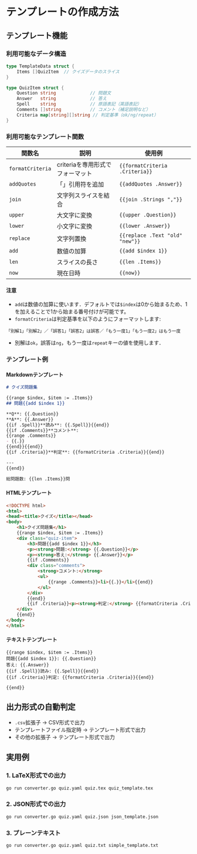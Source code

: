 # テンプレートの作成方法

## テンプレート機能

### 利用可能なデータ構造
```go
type TemplateData struct {
    Items []QuizItem  // クイズデータのスライス
}

type QuizItem struct {
    Question string             // 問題文
    Answer   string             // 答え
    Spell    string             // 原語表記（英語表記）
    Comments []string           // コメント（補足説明など）
    Criteria map[string][]string // 判定基準（ok/ng/repeat）
}
```

### 利用可能なテンプレート関数

| 関数名 | 説明 | 使用例 |
|--------|------|--------|
| `formatCriteria` | criteriaを専用形式でフォーマット | `{{formatCriteria .Criteria}}` |
| `addQuotes` | 「」引用符を追加 | `{{addQuotes .Answer}}` |
| `join` | 文字列スライスを結合 | `{{join .Strings ","}}` |
| `upper` | 大文字に変換 | `{{upper .Question}}` |
| `lower` | 小文字に変換 | `{{lower .Answer}}` |
| `replace` | 文字列置換 | `{{replace .Text "old" "new"}}` |
| `add` | 数値の加算 | `{{add $index 1}}` |
| `len` | スライスの長さ | `{{len .Items}}` |
| `now` | 現在日時 | `{{now}}` |

#### 注意
- `add`は数値の加算に使います．デフォルトでは`$index`は0から始まるため、1を加えることで1から始まる番号付けが可能です。
- `formatCriteria`は判定基準を以下のようにフォーマットします:

```text
「別解1」「別解2」／「誤答1」「誤答2」は誤答／「もう一度1」「もう一度2」はもう一度
```
  - 別解は`ok`，誤答は`ng`，もう一度は`repeat`キーの値を使用します．

### テンプレート例

#### Markdownテンプレート

```markdown
# クイズ問題集

{{range $index, $item := .Items}}
## 問題{{add $index 1}}

**Q**: {{.Question}}
**A**: {{.Answer}}
{{if .Spell}}**読み**: {{.Spell}}{{end}}
{{if .Comments}}**コメント**:
{{range .Comments}}
- {{.}}
{{end}}{{end}}
{{if .Criteria}}**判定**: {{formatCriteria .Criteria}}{{end}}

---
{{end}}

総問題数: {{len .Items}}問
```

#### HTMLテンプレート
```html
<!DOCTYPE html>
<html>
<head><title>クイズ</title></head>
<body>
    <h1>クイズ問題集</h1>
    {{range $index, $item := .Items}}
    <div class="quiz-item">
        <h3>問題{{add $index 1}}</h3>
        <p><strong>問題:</strong> {{.Question}}</p>
        <p><strong>答え:</strong> {{.Answer}}</p>
        {{if .Comments}}
        <div class="comments">
            <strong>コメント:</strong>
            <ul>
                {{range .Comments}}<li>{{.}}</li>{{end}}
            </ul>
        </div>
        {{end}}
        {{if .Criteria}}<p><strong>判定:</strong> {{formatCriteria .Criteria}}</p>{{end}}
    </div>
    {{end}}
</body>
</html>
```

#### テキストテンプレート
```
{{range $index, $item := .Items}}
問題{{add $index 1}}: {{.Question}}
答え: {{.Answer}}
{{if .Spell}}読み: {{.Spell}}{{end}}
{{if .Criteria}}判定: {{formatCriteria .Criteria}}{{end}}

{{end}}
```

## 出力形式の自動判定

- `.csv`拡張子 → CSV形式で出力
- テンプレートファイル指定時 → テンプレート形式で出力  
- その他の拡張子 → テンプレート形式で出力

## 実用例

### 1. LaTeX形式での出力
```bash
go run converter.go quiz.yaml quiz.tex quiz_template.tex
```

### 2. JSON形式での出力
```bash
go run converter.go quiz.yaml quiz.json json_template.json
```

### 3. プレーンテキスト
```bash
go run converter.go quiz.yaml quiz.txt simple_template.txt
```

